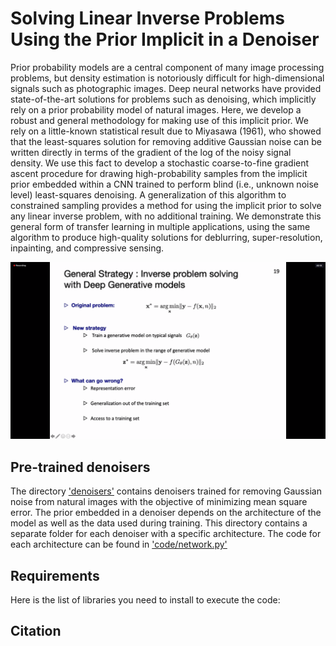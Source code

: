 # Solving Linear Inverse Problems Using the Prior Implicit in a Denoiser

Prior probability models are a central component of many image processing problems, but density estimation is notoriously difficult for high-dimensional signals such as photographic images. Deep neural networks have provided state-of-the-art solutions for problems such as denoising, which implicitly rely on a prior probability model of natural images. Here, we develop a robust and general methodology for making use of this implicit prior. We rely on a little-known statistical result due to Miyasawa (1961), who showed that the least-squares solution for removing additive Gaussian noise can be written directly in terms of the gradient of the log of the noisy signal density. We use this fact to develop a stochastic coarse-to-fine gradient ascent procedure for drawing high-probability samples from the implicit prior embedded within a CNN trained to perform blind (i.e., unknown noise level) least-squares denoising. A generalization of this algorithm to constrained sampling provides a method for using the implicit prior to solve any linear inverse problem, with no additional training. We demonstrate this general form of transfer learning in multiple applications, using the same algorithm to produce high-quality solutions for deblurring, super-resolution, inpainting, and compressive sensing.

![alt text](test.png?raw=true)


## Pre-trained denoisers
The directory ['denoisers'](denoisers) contains denoisers trained for removing Gaussian noise from natural images with the objective of minimizing mean square error. The prior embedded in a denoiser depends on the architecture of the model as well as the data used during training. This directory contains a separate folder for each denoiser with a specific architecture. The code for each architecture can be found in ['code/network.py'](code/network.py) 

## Requirements 
Here is the list of libraries you need to install to execute the code:


## Citation

